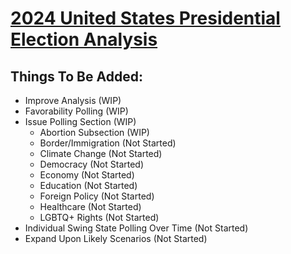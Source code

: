 # [**2024 United States Presidential Election Analysis**](https://calisakuraium0401.github.io/2024-United-States-Presidential-Election-Model.github.io/)
## Things To Be Added: 
- Improve Analysis (WIP)
- Favorability Polling (WIP)
- Issue Polling Section (WIP)
    - Abortion Subsection (WIP)
    - Border/Immigration (Not Started)
    - Climate Change (Not Started)
    - Democracy (Not Started)
    - Economy (Not Started)
    - Education (Not Started)
    - Foreign Policy (Not Started)
    - Healthcare (Not Started)
    - LGBTQ+ Rights (Not Started)
- Individual Swing State Polling Over Time (Not Started)
- Expand Upon Likely Scenarios (Not Started)